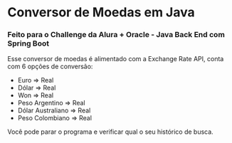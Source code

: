 # Conversor de Moedas em Java

 ### Feito para o Challenge da Alura + Oracle - Java Back End com Spring Boot

 Esse conversor de moedas é alimentado com a Exchange Rate API, conta com 6 opções de conversão:
 - Euro => Real
 - Dólar => Real
 - Won => Real
 - Peso Argentino => Real
 - Dólar Australiano => Real
 - Peso Colombiano => Real

Você pode parar o programa e verificar qual o seu histórico de busca.

